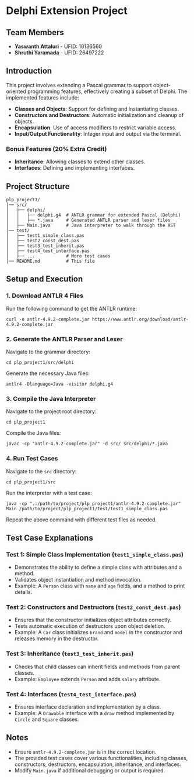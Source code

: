 # Delphi Extension Project

## Team Members
- **Yaswanth Attaluri** - UFID: 10136560  
- **Shruthi Yaramada** - UFID: 26497222  

## Introduction
This project involves extending a Pascal grammar to support object-oriented programming features, effectively creating a subset of Delphi. The implemented features include:
- **Classes and Objects**: Support for defining and instantiating classes.
- **Constructors and Destructors**: Automatic initialization and cleanup of objects.
- **Encapsulation**: Use of access modifiers to restrict variable access.
- **Input/Output Functionality**: Integer input and output via the terminal.

### Bonus Features (20% Extra Credit)
- **Inheritance**: Allowing classes to extend other classes.
- **Interfaces**: Defining and implementing interfaces.

## Project Structure
```
plp_project1/
│── src/
│   ├── delphi/
│   │   ├── delphi.g4  # ANTLR grammar for extended Pascal (Delphi)
│   │   ├── *.java     # Generated ANTLR parser and lexer files
│   ├── Main.java      # Java interpreter to walk through the AST
│── test/
│   ├── test1_simple_class.pas
│   ├── test2_const_dest.pas
│   ├── test3_test_inherit.pas
│   ├── test4_test_interface.pas
│   ├── ...            # More test cases
│── README.md          # This file
```

## Setup and Execution

### 1. Download ANTLR 4 Files
Run the following command to get the ANTLR runtime:
```
curl -o antlr-4.9.2-complete.jar https://www.antlr.org/download/antlr-4.9.2-complete.jar
```

### 2. Generate the ANTLR Parser and Lexer
Navigate to the grammar directory:
```
cd plp_project1/src/delphi
```
Generate the necessary Java files:
```
antlr4 -Dlanguage=Java -visitor delphi.g4
```

### 3. Compile the Java Interpreter
Navigate to the project root directory:
```
cd plp_project1
```
Compile the Java files:
```
javac -cp "antlr-4.9.2-complete.jar" -d src/ src/delphi/*.java
```

### 4. Run Test Cases
Navigate to the `src` directory:
```
cd plp_project1/src
```
Run the interpreter with a test case:
```
java -cp ".:/path/to/project/plp_project1/antlr-4.9.2-complete.jar" Main /path/to/project/plp_project1/test/test1_simple_class.pas
```

Repeat the above command with different test files as needed.

## Test Case Explanations

### Test 1: Simple Class Implementation (`test1_simple_class.pas`)
- Demonstrates the ability to define a simple class with attributes and a method.
- Validates object instantiation and method invocation.
- Example: A `Person` class with `name` and `age` fields, and a method to print details.

### Test 2: Constructors and Destructors (`test2_const_dest.pas`)
- Ensures that the constructor initializes object attributes correctly.
- Tests automatic execution of destructors upon object deletion.
- Example: A `Car` class initializes `brand` and `model` in the constructor and releases memory in the destructor.

### Test 3: Inheritance (`test3_test_inherit.pas`)
- Checks that child classes can inherit fields and methods from parent classes.
- Example: `Employee` extends `Person` and adds `salary` attribute.

### Test 4: Interfaces (`test4_test_interface.pas`)
- Ensures interface declaration and implementation by a class.
- Example: A `Drawable` interface with a `draw` method implemented by `Circle` and `Square` classes.

## Notes
- Ensure `antlr-4.9.2-complete.jar` is in the correct location.
- The provided test cases cover various functionalities, including classes, constructors, destructors, encapsulation, inheritance, and interfaces.
- Modify `Main.java` if additional debugging or output is required.
